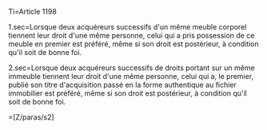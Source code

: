 Ti=Article 1198

1.sec=Lorsque deux acquéreurs successifs d'un même meuble corporel tiennent leur droit d'une même personne, celui qui a pris possession de ce meuble en premier est préféré, même si son droit est postérieur, à condition qu'il soit de bonne foi.

2.sec=Lorsque deux acquéreurs successifs de droits portant sur un même immeuble tiennent leur droit d'une même personne, celui qui a, le premier, publié son titre d'acquisition passé en la forme authentique au fichier immobilier est préféré, même si son droit est postérieur, à condition qu'il soit de bonne foi.

=[Z/paras/s2]